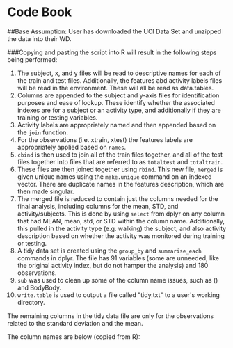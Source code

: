 # Code Book


##Base Assumption: User has downloaded the UCI Data Set and unzipped the data into their WD.

###Copying and pasting the script into R will result in the following steps being performed: 

1. The subject, x, and y files will be read to descriptive names for each of the train and test files. Additionally, the features abd activity labels files will be read in the environment. These will all be read as data.tables. 
2.  Columns are appended to the subject and y-axis files for identification purposes and ease of lookup. These identify whether the associated indexes are for a subject or an activity type, and additionally if they are training or testing variables. 
3.  Activity labels are appropriately named and then appended based on the ```join``` function. 
4.  For the observations (i.e. xtrain, xtest) the features labels are appropriately applied based on ```names```. 
5.  ```cbind``` is then used to join all of the train files together, and all of the test files together into files that are referred to as ```totaltest``` and ```totaltrain```. 
6.  These files are then joined together using ```rbind```. This new file, ```merged``` is given unique names using the ```make.unique``` command on an indexed vector. There are duplicate names in the features description, which are then made singular. 
7.  The merged file is reduced to contain just the columns needed for the final analysis, including columns for the mean, STD, and activity/subjects. This is done by using ```select``` from dplyr on any column that had MEAN, mean, std, or STD within the column name. Additionally, this pulled in the activity type (e.g. walking) the subject, and also activity description based on whether the activity was monitored during training or testing.
8.  A tidy data set is created using the ```group_by``` and ```summarise_each``` commands in dplyr. The file has 91 variables (some are unneeded, like the original activity index, but do not hamper the analysis) and 180 observations. 
9.  ```sub``` was used to clean up some of the column name issues, such as () and BodyBody. 
10.  ```write.table``` is used to output a file called "tidy.txt" to a user's working directory. 

The remaining columns in the tidy data file are only for the observations related to the standard deviation and the mean. 

The column names are below (copied from R): 
